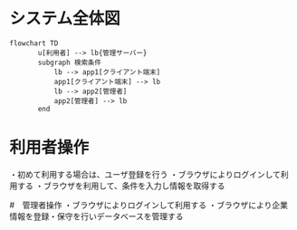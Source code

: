 # システム全体図
~~~mermaid
flowchart TD
       u[利用者] --> lb{管理サーバー}
       subgraph 検索条件
           lb --> app1[クライアント端末]
           app1[クライアント端末] --> lb
           lb --> app2[管理者]
           app2[管理者] --> lb
       end
~~~

# 利用者操作
・初めて利用する場合は、ユーザ登録を行う
・ブラウザによりログインして利用する
・ブラウザを利用して、条件を入力し情報を取得する

#　管理者操作
・ブラウザによりログインして利用する
・ブラウザにより企業情報を登録・保守を行いデータベースを管理する